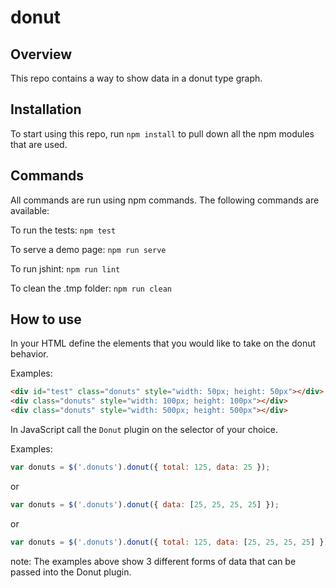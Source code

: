 #  donut

## Overview
This repo contains a way to show data in a donut type graph.

## Installation
To start using this repo, run `npm install` to pull down all the npm modules that are used.

## Commands
All commands are run using npm commands.  The following commands are available:

To run the tests:  `npm test`

To serve a demo page: `npm run serve`

To run jshint: `npm run lint`

To clean the .tmp folder: `npm run clean`

## How to use
In your HTML define the elements that you would like to take on the donut behavior.

Examples:

```html
<div id="test" class="donuts" style="width: 50px; height: 50px"></div>
<div class="donuts" style="width: 100px; height: 100px"></div>
<div class="donuts" style="width: 500px; height: 500px"></div>

```

In JavaScript call the `Donut` plugin on the selector of your choice.

Examples:

``` javascript
var donuts = $('.donuts').donut({ total: 125, data: 25 });

```

or

```javascript
var donuts = $('.donuts').donut({ data: [25, 25, 25, 25] });

```

or

```javascript
var donuts = $('.donuts').donut({ total: 125, data: [25, 25, 25, 25] });

```

note: The examples above show 3 different forms of data that can be passed into the Donut plugin.
